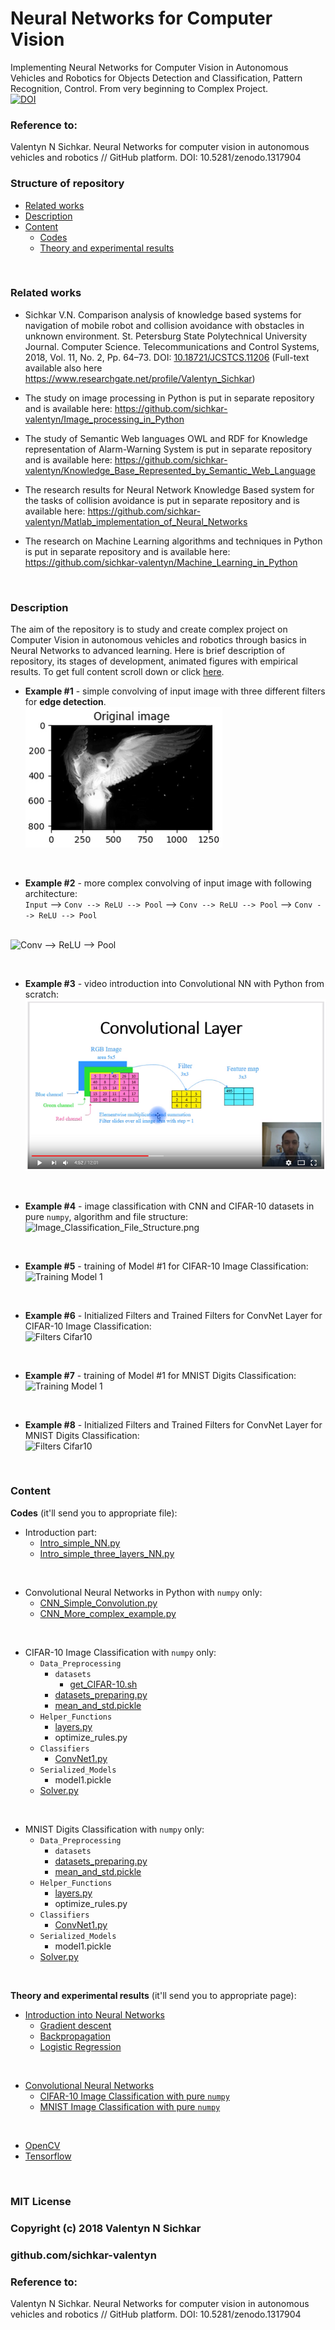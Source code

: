 # Neural Networks for Computer Vision
Implementing Neural Networks for Computer Vision in Autonomous Vehicles and Robotics for Objects Detection and Classification, Pattern Recognition, Control. From very beginning to Complex Project.
<br/>[![DOI](https://zenodo.org/badge/DOI/10.5281/zenodo.1317904.svg)](https://doi.org/10.5281/zenodo.1317904)

### Reference to:
Valentyn N Sichkar. Neural Networks for computer vision in autonomous vehicles and robotics // GitHub platform. DOI: 10.5281/zenodo.1317904

### Structure of repository
* [Related works](#related-works)
* [Description](#description)
* [Content](#content)
  * [Codes](#codes)
  * [Theory and experimental results](#theory-and-experimental-results)

<br/>

### <a id="related-works">Related works</a>
* Sichkar V.N. Comparison analysis of knowledge based systems for navigation of mobile robot and collision avoidance with obstacles in unknown environment. St. Petersburg State Polytechnical University Journal. Computer Science. Telecommunications and Control Systems, 2018, Vol. 11, No. 2, Pp. 64–73. DOI: <a href="https://doi.org/10.18721/JCSTCS.11206" target="_blank">10.18721/JCSTCS.11206</a> (Full-text available also here https://www.researchgate.net/profile/Valentyn_Sichkar)

* The study on image processing in Python is put in separate repository and is available here: https://github.com/sichkar-valentyn/Image_processing_in_Python

* The study of Semantic Web languages OWL and RDF for Knowledge representation of Alarm-Warning System is put in separate repository and is available here: https://github.com/sichkar-valentyn/Knowledge_Base_Represented_by_Semantic_Web_Language

* The research results for Neural Network Knowledge Based system for the tasks of collision avoidance is put in separate repository and is available here: https://github.com/sichkar-valentyn/Matlab_implementation_of_Neural_Networks

* The research on Machine Learning algorithms and techniques in Python is put in separate repository and is available here: https://github.com/sichkar-valentyn/Machine_Learning_in_Python

<br/>

### <a id="description">Description</a>
The aim of the repository is to study and create complex project on Computer Vision in autonomous vehicles and robotics through basics in Neural Networks to advanced learning. Here is brief description of repository, its stages of development, animated figures with empirical results. To get full content scroll down or click [here](#content).

* **Example #1** - simple convolving of input image with three different filters for **edge detection**.
<br/><img src="images/Simple_Convolution.gif" alt="Simple Convolution" width=315 height=225>

<br/>

* **Example #2** - more complex convolving of input image with following architecture:
<br/>`Input` --> `Conv --> ReLU --> Pool` --> `Conv --> ReLU --> Pool` --> `Conv --> ReLU --> Pool`

<br/><img src="images/CNN_More_complex_example.gif" alt="Conv --> ReLU --> Pool">

<br/>

* **Example #3** - video introduction into Convolutional NN with Python from scratch:
<br/><a href="https://www.youtube.com/watch?v=04G3kRFI7pc" target="_blank"><img src="images/Video_Introduction_into_ConvNet.bmp" alt="Convolutional NN from scratch" /></a>

<br/>

* **Example #4** - image classification with CNN and CIFAR-10 datasets in pure `numpy`, algorithm and file structure:
<br/>![Image_Classification_File_Structure.png](https://github.com/sichkar-valentyn/Neural_Networks_for_Computer_Vision/blob/master/images/Image_Classification_Files_Structure.png)

<br/>

* **Example #5** - training of Model #1 for CIFAR-10 Image Classification:
<br/>![Training Model 1](https://github.com/sichkar-valentyn/Neural_Networks_for_Computer_Vision/blob/master/images/training_model_1.png)

<br/>

* **Example #6** - Initialized Filters and Trained Filters for ConvNet Layer for CIFAR-10 Image Classification:
<br/>![Filters Cifar10](https://github.com/sichkar-valentyn/Neural_Networks_for_Computer_Vision/blob/master/images/filters_cifar10.png)

<br/>

* **Example #7** - training of Model #1 for MNIST Digits Classification:
<br/>![Training Model 1](https://github.com/sichkar-valentyn/Neural_Networks_for_Computer_Vision/blob/master/images/training_model_1_mnist.png)

<br/>

* **Example #8** - Initialized Filters and Trained Filters for ConvNet Layer for MNIST Digits Classification:
<br/>![Filters Cifar10](https://github.com/sichkar-valentyn/Neural_Networks_for_Computer_Vision/blob/master/images/filters_mnist.png)

<br/>

### <a id="content">Content</a>
**<a name="codes">Codes</a>** (it'll send you to appropriate file):
* Introduction part:
  * [Intro_simple_NN.py](https://github.com/sichkar-valentyn/Neural_Networks_for_Computer_Vision/blob/master/Codes/Intro_simple_NN.py)
  * [Intro_simple_three_layers_NN.py](https://github.com/sichkar-valentyn/Neural_Networks_for_Computer_Vision/blob/master/Codes/Intro_simple_three_layers_NN.py)

<br/>

* Convolutional Neural Networks in Python with `numpy` only:
  * [CNN_Simple_Convolution.py](https://github.com/sichkar-valentyn/Neural_Networks_for_Computer_Vision/blob/master/Codes/CNN_Simple_Convolution.py)
  * [CNN_More_complex_example.py](https://github.com/sichkar-valentyn/Neural_Networks_for_Computer_Vision/blob/master/Codes/CNN_More_complex_example.py)  

<br/>

* CIFAR-10 Image Classification with `numpy` only:
  * `Data_Preprocessing`
    * `datasets`
      * [get_CIFAR-10.sh](https://github.com/sichkar-valentyn/Neural_Networks_for_Computer_Vision/blob/master/Codes/Image_Classification/Data_Preprocessing/datasets/get_CIFAR-10.sh)
    * [datasets_preparing.py](https://github.com/sichkar-valentyn/Neural_Networks_for_Computer_Vision/blob/master/Codes/Image_Classification/Data_Preprocessing/datasets_preparing.py)
    * [mean_and_std.pickle](https://github.com/sichkar-valentyn/Neural_Networks_for_Computer_Vision/blob/master/Codes/Image_Classification/Data_Preprocessing/mean_and_std.pickle)    
  * `Helper_Functions`
    * [layers.py](https://github.com/sichkar-valentyn/Neural_Networks_for_Computer_Vision/blob/master/Codes/Image_Classification/Helper_Functions/layers.py)
    * optimize_rules.py
  * `Classifiers`
    * [ConvNet1.py](https://github.com/sichkar-valentyn/Neural_Networks_for_Computer_Vision/blob/master/Codes/Image_Classification/Classifiers/ConvNet1.py) 
  * `Serialized_Models`
    * model1.pickle
  * [Solver.py](https://github.com/sichkar-valentyn/Neural_Networks_for_Computer_Vision/blob/master/Codes/Image_Classification/Solver.py)

<br/>

* MNIST Digits Classification with `numpy` only:
  * `Data_Preprocessing`
    * `datasets`
    * [datasets_preparing.py](https://github.com/sichkar-valentyn/Neural_Networks_for_Computer_Vision/blob/master/Codes/Digits_Classification/Data_Preprocessing/datasets_preparing.py)
    * [mean_and_std.pickle](https://github.com/sichkar-valentyn/Neural_Networks_for_Computer_Vision/blob/master/Codes/Digits_Classification/Data_Preprocessing/mean_and_std.pickle)    
  * `Helper_Functions`
    * [layers.py](https://github.com/sichkar-valentyn/Neural_Networks_for_Computer_Vision/blob/master/Codes/Digits_Classification/Helper_Functions/layers.py)
    * optimize_rules.py
  * `Classifiers`
    * [ConvNet1.py](https://github.com/sichkar-valentyn/Neural_Networks_for_Computer_Vision/blob/master/Codes/Digits_Classification/Classifiers/ConvNet1.py) 
  * `Serialized_Models`
    * model1.pickle
  * [Solver.py](https://github.com/sichkar-valentyn/Neural_Networks_for_Computer_Vision/blob/master/Codes/Digits_Classification/Solver.py)

<br/>

**<a id="theory-and-experimental-results">Theory and experimental results</a>** (it'll send you to appropriate page):
* [Introduction into Neural Networks](https://github.com/sichkar-valentyn/Neural_Networks_for_Computer_Vision/blob/master/Theory/Introduction.md)
  * [Gradient descent](https://github.com/sichkar-valentyn/Neural_Networks_for_Computer_Vision/blob/master/Theory/Gradient_descent.md)
  * [Backpropagation](https://github.com/sichkar-valentyn/Neural_Networks_for_Computer_Vision/blob/master/Theory/Backpropagation.md)
  * [Logistic Regression](https://github.com/sichkar-valentyn/Neural_Networks_for_Computer_Vision/blob/master/Theory/Logistic_Regression.md)

<br/>

* [Convolutional Neural Networks](https://github.com/sichkar-valentyn/Neural_Networks_for_Computer_Vision/blob/master/Theory/Convolutional_Neural_Network.md)
  * [CIFAR-10 Image Classification with pure `numpy`](https://github.com/sichkar-valentyn/Neural_Networks_for_Computer_Vision/blob/master/Theory/cifar10.md)
  * [MNIST Image Classification with pure `numpy`](https://github.com/sichkar-valentyn/Neural_Networks_for_Computer_Vision/blob/master/Theory/mnist.md)

<br/>

* [OpenCV](https://github.com/sichkar-valentyn/Neural_Networks_for_Computer_Vision/blob/master/Theory/OpenCV.md)
* [Tensorflow](https://github.com/sichkar-valentyn/Neural_Networks_for_Computer_Vision/blob/master/Theory/Tensorflow.md)

<br/>

### MIT License
### Copyright (c) 2018 Valentyn N Sichkar
### github.com/sichkar-valentyn
### Reference to:
Valentyn N Sichkar. Neural Networks for computer vision in autonomous vehicles and robotics // GitHub platform. DOI: 10.5281/zenodo.1317904
